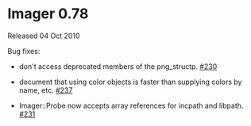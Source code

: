# Imager 0.78

Released 04 Oct 2010

Bug fixes:

- don't access deprecated members of the png_structp. [#230](https://github.com/tonycoz/imager/issues/230)

- document that using color objects is faster than supplying colors by name, etc. [#237](https://github.com/tonycoz/imager/issues/237)

- Imager::Probe now accepts array references for incpath and libpath. [#231](https://github.com/tonycoz/imager/issues/231)